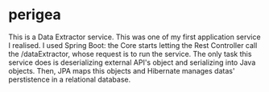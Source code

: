 # perigea
This is a Data Extractor service. 
This was one of my first application service I realised.
I used Spring Boot: the Core starts letting the Rest Controller call the /dataExtractor, whose request is to run the service.
The only task this service does is deserializing external API's object and serializing into Java objects.
Then, JPA maps this objects and Hibernate manages datas' perstistence in a relational database.
